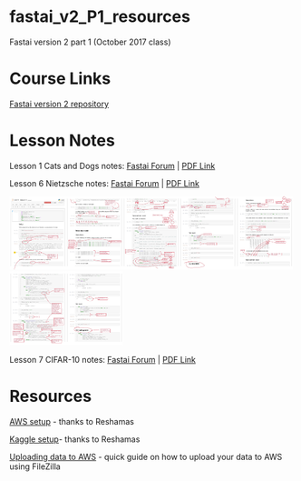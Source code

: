 # fastai_v2_P1_resources
Fastai version 2 part 1 (October 2017 class)

# Course Links
[Fastai version 2 repository](https://github.com/fastai/fastai)

# Lesson Notes
Lesson 1 Cats and Dogs notes: [Fastai Forum](http://forums.fast.ai/t/cats-and-dogs-code-notes/7561) | [PDF Link](images/lesson1_notes.pdf "PDF Link")

Lesson 6 Nietzsche notes: [Fastai Forum](http://forums.fast.ai/t/nietzsche-notes-lesson-6/8682) | [PDF Link](images/lesson6-rnn_notes.pdf "PDF Link")


 <img src="images/lesson6-rnn_notes_Page_01.jpg" width=100/><img src="images/lesson6-rnn_notes_Page_02.jpg" width=100 /><img src="images/lesson6-rnn_notes_Page_03.jpg" width=100 /><img src="images/lesson6-rnn_notes_Page_04.jpg" width=100 /><img src="images/lesson6-rnn_notes_Page_05.jpg" width=100 /><img src="images/lesson6-rnn_notes_Page_06.jpg" width=100 /><img src="images/lesson6-rnn_notes_Page_07.jpg" width=100 />

Lesson 7 CIFAR-10 notes: [Fastai Forum](http://forums.fast.ai/t/cifar-10-notes-lesson-7/8888) | [PDF Link](images/lesson7-cifar10_notes.pdf "PDF Link")

# Resources
[AWS setup](https://github.com/reshamas/fastai_deeplearn_part1/blob/master/tools/aws_ami_gpu_setup.md) - thanks to Reshamas

[Kaggle setup](https://github.com/reshamas/fastai_deeplearn_part1/blob/master/tools/download_data_kaggle_cli.md)- thanks to Reshamas

[Uploading data to AWS](https://github.com/asvcode/fastai_v2_P1_resources/blob/master/Uploading%20data%20to%20AWS.md) - quick guide on how to upload your data to AWS using FileZilla



